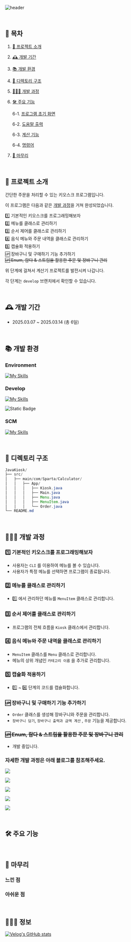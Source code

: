 ![header](https://capsule-render.vercel.app/api?type=Waving&color=auto&height=300&section=header&text=JavaKiosk&fontSize=90&fontAlignY=35&desc=자바의%20객체지향적%20설계를%20중심으로%20점진적으로%20발전하는%20키오스크%20프로젝트입니다.&descAlignY=60&theme=gruvbox_light)

<br/>

## 🔗 목차
1. [🍔 프로젝트 소개](#-프로젝트-소개)
2. [🕰️ 개발 기간](#%EF%B8%8F-개발-기간)
3. [📚 개발 환경](#-개발-환경)
4. [🌳 디렉토리 구조](#-디렉토리-구조)
5. [👨🏻‍💻 개발 과정](#-개발-과정)
6. [🛠️ 주요 기능](#%EF%B8%8F-주요-기능)

   6-1. [프로그램 초기 화면](#-프로그램-초기-화면-)

   6-2. [도움말 출력](#-도움말-출력-)

   6-3. [계산 기능](#-계산-기능-)

   6-4. [명령어](#-명령어-)
7. [💭 마무리](#-마무리)

<br/>

## 🧮 프로젝트 소개


간단한 주문을 처리할 수 있는 키오스크 프로그램입니다.

이 프로그램은 다음과 같은 [개발 과정](#-개발-과정)을 거쳐 완성되었습니다.

1️⃣ 기본적인 키오스크를 프로그래밍해보자
<br/>
2️⃣ 메뉴를 클래스로 관리하기
<br/>
3️⃣ 순서 제어를 클래스로 관리하기
<br/>
4️⃣ 음식 메뉴와 주문 내역을 클래스로 관리하기
<br/>
5️⃣ 캡슐화 적용하기
<br/>
🆙 장바구니 및 구매하기 기능 추가하기
<br/>
~~🆙 Enum, 람다 & 스트림을 활용한 주문 및 장바구니 관리~~


위 단계에 걸쳐서 계산기 프로젝트를 발전시켜 나갑니다.

각 단계는 `develop` 브랜치에서 확인할 수 있습니다.

<br/>

## 🕰️ 개발 기간
- 2025.03.07 ~ 2025.03.14 (총 6일)

<br/>

## 📚 개발 환경

### Environment
[![My Skills](https://skillicons.dev/icons?i=idea)](https://skillicons.dev)
### Develop
[![My Skills](https://skillicons.dev/icons?i=java)](https://skillicons.dev)

![Static Badge](https://img.shields.io/badge/JDK-18.0.1-blue?logo=openjdk)

### SCM
[![My Skills](https://skillicons.dev/icons?i=git,github)](https://skillicons.dev)

<br/>

## 🌳 디렉토리 구조
```java
JavaKiosk/
├── src/
│   ├── main/com/Sparta/Calculator/
│   │   ├── App/
│   │   │   ├── Kiosk.java
│   │   │   ├── Main.java
│   │   │   ├── Menu.java
│   │   │   ├── MenuItem.java
│   │   │   └── Order.java
└── README.md
```

<br/>

## 👨🏻‍💻 개발 과정

### 1️⃣ 기본적인 키오스크를 프로그래밍해보자
- 사용자는 `CLI` 를 이용하여 메뉴를 볼 수 있습니다.
- 사용자가 특정 메뉴를 선택하면 프로그램이 종료됩니다.

### 2️⃣ 메뉴를 클래스로 관리하기
- 1️⃣ 에서 관리하던 메뉴를 `MenuItem` 클래스로 관리합니다.

### 3️⃣ 순서 제어를 클래스로 관리하기
- 프로그램의 전체 흐름을 `Kiosk` 클래스에서 관리합니다.

### 4️⃣ 음식 메뉴와 주문 내역을 클래스로 관리하기
- `MenuItem` 클래스를 `Menu` 클래스로 관리합니다.
- 메뉴의 상위 개념인 `카테고리 이름` 을 추가로 관리합니다.

### 5️⃣ 캡슐화 적용하기
- 1️⃣ ~ 4️⃣ 단계의 코드를 캡슐화합니다.

### 🆙 장바구니 및 구매하기 기능 추가하기
- `Order` 클래스를 생성해 장바구니와 주문을 관리합니다.
- `장바구니 담기`, `장바구니 출력과 금액 계산` , `주문` 기능을 제공합니다.

### ~~🆙 Enum, 람다 & 스트림을 활용한 주문 및 장바구니 관리~~
- 개발 중입니다.

### 자세한 개발 과정은 아래 블로그를 참조해주세요.

<a href="https://velog.io/@pottq577/TIL-29%EC%9D%BC%EC%B0%A8-%ED%82%A4%EC%98%A4%EC%8A%A4%ED%81%AC-%EA%B3%BC%EC%A0%9C-day-1"><img src="https://img.shields.io/badge/키오스크 과제 day1-20C997?style=for-the-badge&logo=Velog&logoColor=white"/></a>

<a href="https://velog.io/@pottq577/TIL-30%EC%9D%BC%EC%B0%A8-%ED%82%A4%EC%98%A4%EC%8A%A4%ED%81%AC-%EA%B3%BC%EC%A0%9C-day-2"><img src="https://img.shields.io/badge/키오스크 과제 day2-20C997?style=for-the-badge&logo=Velog&logoColor=white"/></a>

<a href="https://velog.io/@pottq577/TIL-32%EC%9D%BC%EC%B0%A8-%ED%82%A4%EC%98%A4%EC%8A%A4%ED%81%AC-%EA%B3%BC%EC%A0%9C-day-3"><img src="https://img.shields.io/badge/키오스크 과제 day3-20C997?style=for-the-badge&logo=Velog&logoColor=white"/></a>

<a href="https://velog.io/@pottq577/TIL-33%EC%9D%BC%EC%B0%A8-%ED%82%A4%EC%98%A4%EC%8A%A4%ED%81%AC-%EA%B3%BC%EC%A0%9C-day-4"><img src="https://img.shields.io/badge/키오스크 과제 day4-20C997?style=for-the-badge&logo=Velog&logoColor=white"/></a>

<a href="https://velog.io/@pottq577/TIL-34%EC%9D%BC%EC%B0%A8-%ED%82%A4%EC%98%A4%EC%8A%A4%ED%81%AC-%EA%B3%BC%EC%A0%9C-day-5"><img src="https://img.shields.io/badge/키오스크 과제 day5-20C997?style=for-the-badge&logo=Velog&logoColor=white"/></a>


<br/>

## 🛠️ 주요 기능

<br/>

## 💭 마무리

### 느낀 점


### 아쉬운 점

<br/>

## 🙋🏻‍♂️ 정보

[![Velog's GitHub stats](https://velog-readme-stats.vercel.app/api/badge?name=pottq577)](https://velog.io/@pottq577)
